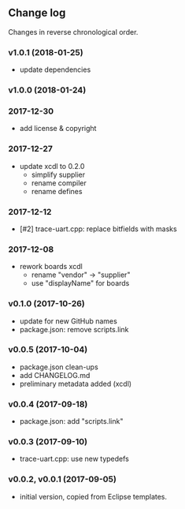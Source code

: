 ## Change log

Changes in reverse chronological order.

### v1.0.1 (2018-01-25)

* update dependencies

### v1.0.0 (2018-01-24)

### 2017-12-30

* add license & copyright

### 2017-12-27

* update xcdl to 0.2.0
  * simplify supplier
  * rename compiler
  * rename defines

### 2017-12-12

* [#2] trace-uart.cpp: replace bitfields with masks

### 2017-12-08

* rework boards xcdl
  * rename "vendor" -> "supplier"
  * use "displayName" for boards

### v0.1.0 (2017-10-26)

* update for new GitHub names
* package.json: remove scripts.link

### v0.0.5 (2017-10-04)

* package.json clean-ups
* add CHANGELOG.md
* preliminary metadata added (xcdl)

### v0.0.4 (2017-09-18)

* package.json: add "scripts.link"

### v0.0.3 (2017-09-10)

* trace-uart.cpp: use new typedefs

### v0.0.2, v0.0.1 (2017-09-05)

* initial version, copied from Eclipse templates.

